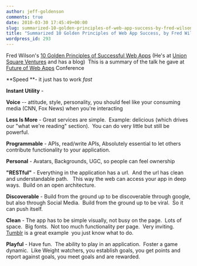 ```yaml
---
author: jeff-goldenson
comments: true
date: 2010-03-30 17:45:49+00:00
slug: summarized-10-golden-principles-of-web-app-success-by-fred-wilsons
title: "Summarized 10 Golden Principles of Web App Success, by Fred Wilson's"
wordpress_id: 293
---
```


Fred Wilson's [10 Golden Principles of Successful Web Apps](http://carsonified.com/blog/business/fred-wilsons-10-golden-principles-of-successful-web-apps/)
(He's at [Union Square Ventures](http://www.unionsquareventures.com/index.php) and has a blog)  This is a summary of the talk he gave at [Future of Web Apps](http://futureofwebapps.com/) Conference

**Speed **- it just has to work _fast_

**Instant Utility** -

**Voice** -- attitude, style, personality, you should feel like your consuming media (CNN, Fox News) when you're interacting

**Less Is More** - Great services are simple.  Example: delicious (which drives our "what we're reading" section).  You can do very little but still be powerful.

**Programmable** - APIs, read/write APIs, Absolutely essential to let others contribute functionality to your application.

**Personal** - Avatars, Backgrounds, UGC, so people can feel ownership

**"RESTful"** - Everything in the application has a url.  And the url has clean and understandable path.   This way the web can access your app in deep ways.  Build on an open architecture.

**Discoverable** - Build from the ground up to be discoverable through google, but also through Social Media.  Build from the ground up to be viral.  So it can push itself.

**Clean** - The app has to be simple visually, not busy on the page.  Lots of space.  Big fonts.  Not too much functionality per page.  Very inviting.  [Tumblr](http://www.tumblr.com) is a great example  you just know what to do.

**Playful** - Have fun.  The ability to play in an application.  Foster a game dynamic.  Like Weight watchers, you establish goals, you get points and report against goals, you meet goals and are rewarded.
